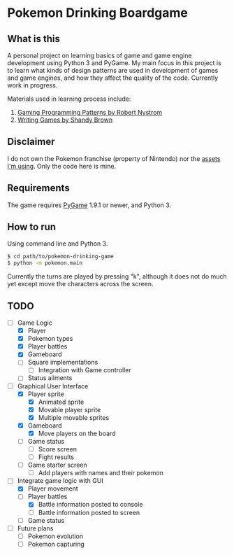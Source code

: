 # Pokemon Drinking Boardgame

## What is this

A personal project on learning basics of game and game engine development using Python 3 and PyGame. My main focus in this project is to learn what kinds of design patterns are used in development of games and game engines, and how they affect the quality of the code. Currently work in progress.

Materials used in learning process include:

1. [Gaming Programming Patterns by Robert Nystrom](http://gameprogrammingpatterns.com/)
2. [Writing Games by Shandy Brown](http://ezide.com/games/writing-games.html)

## Disclaimer

I do not own the Pokemon franchise (property of Nintendo) nor the [assets I'm using](pokemon/gui/assets/README.md). Only the code here is mine.

## Requirements

The game requires [PyGame](http://pygame.org/) 1.9.1 or newer, and Python 3.

## How to run

Using command line and Python 3.

```bash
$ cd path/to/pokemon-drinking-game
$ python -m pokemon.main
```

Currently the turns are played by pressing "k", although it does not do much yet except move the characters across the screen.

## TODO

- [ ] Game Logic
    - [x] Player
    - [x] Pokemon types
    - [x] Player battles
    - [x] Gameboard
    - [ ] Square implementations
        - [ ] Integration with Game controller
    - [ ] Status ailments
- [ ] Graphical User Interface
    - [x] Player sprite
        - [x] Animated sprite
        - [x] Movable player sprite
        - [x] Multiple movable sprites
    - [x] Gameboard
        - [x] Move players on the board
    - [ ] Game status
        - [ ] Score screen
        - [ ] Fight results
    - [ ] Game starter screen
        - [ ] Add players with names and their pokemon
- [ ] Integrate game logic with GUI
    - [x] Player movement
    - [ ] Player battles
        - [x] Battle information posted to console
        - [ ] Battle information posted to screen
    - [ ] Game status
- [ ] Future plans
    - [ ] Pokemon evolution
    - [ ] Pokemon capturing
